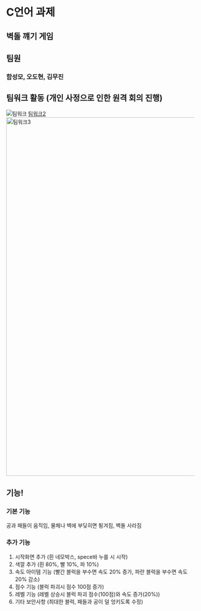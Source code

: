 # C언어 과제

## 벽돌 꺠기 게임

## 팀원

### 함성모, 오도현, 김무진

## 팀워크 활동 (개인 사정으로 인한 원격 회의 진행)
![팀워크](https://github.com/HSM1025/subject2/assets/153062234/44af65d3-b02b-42aa-ba5a-3b5a443ea66d)
[팀워크2](https://github.com/HSM1025/subject2/assets/153062234/37e137ce-e112-4e7e-9133-16b4f9abd4c3)
<img width="960" alt="팀워크3" src="https://github.com/HSM1025/subject2/assets/153062234/3cfdb4d0-e565-43cb-9e0f-5424d8f3f810">

## 기능!


### 기본 기능 
공과 패들이 움직임, 물체나 벽에 부딪히면 튕겨짐, 벽돌 사라짐

### 추가 기능
1. 시작화면 추가 (흰 네모박스, spece바 누를 시 시작)
2. 색깔 추가 (흰 80%, 빨 10%, 파 10%)
3. 속도 아이템 기능 (빨간 블럭을 부수면 속도 20% 증가, 파란 블럭을 부수면 속도 20% 감소)
4. 점수 기능 (블럭 파괴시 점수 100점 증가)
5. 레벨 기능 (레벨 상승시 블럭 파괴 점수(100점)와 속도 증가(20%))
6. 기타 보안사항 (최대한 블럭, 패들과 공이 덜 엉키도록 수정)
